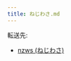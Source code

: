 ```yaml
---
title: ねじわさ.md
---
```

<div>

転送先:

-   [nzws (ねじわさ)](/Nzws_(%E3%81%AD%E3%81%98%E3%82%8F%E3%81%95) "Nzws (ねじわさ)")

</div>

<div>

</div>
